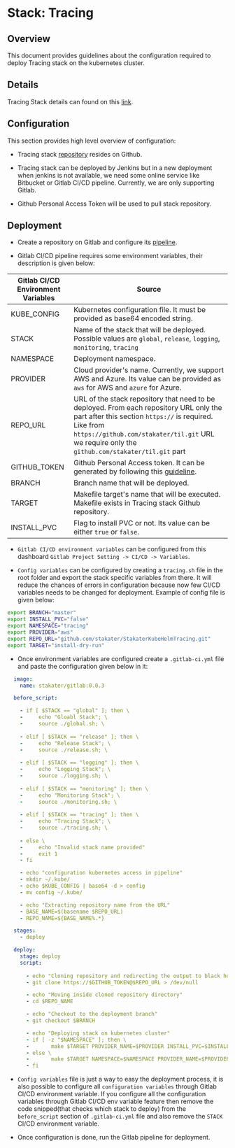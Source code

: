# Stack: Tracing

## Overview
This document provides guidelines about the configuration required to deploy Tracing stack on the kubernetes cluster.

## Details
Tracing Stack details can found on this [link](http://127.0.0.1:8080/content/tools/tracing/istio/developer-documentation.html).

## Configuration

This section provides high level overview of configuration: 

* Tracing stack [repository](https://github.com/stakater/StakaterKubeHelmTracing) resides on Github.

* Tracing stack can be deployed by Jenkins but in a new deployment when jenkins is not available, we need some online service like Bitbucket or Gitlab CI/CD pipeline. Currently, we are only supporting Gitlab.

* Github Personal Access Token will be used to pull stack repository.

## Deployment

* Create a repository on Gitlab and configure its [pipeline](/content/processes/bootstrapping/gitlab-pipeline-configuration.html).

* Gitlab CI/CD pipeline requires some environment variables, their description is given below:

| Gitlab CI/CD Environment Variables | Source |
|---|---|
| KUBE_CONFIG  | Kubernetes configuration file. It must be provided as base64 encoded string. |
| STACK  | Name of the stack that will be deployed. Possible values are `global`, `release`, `logging`, `monitoring`, `tracing` |  Gitlab CI/CD Environment Variable |
| NAMESPACE  | Deployment namespace. |
| PROVIDER  | Cloud provider's name. Currently, we support AWS and Azure. Its value can be provided as `aws` for AWS and `azure` for Azure. |
| REPO_URL  | URL of the stack repository that need to be deployed. From each repository URL only the part after this section `https://` is required. Like from `https://github.com/stakater/til.git` URL we require only the `github.com/stakater/til.git` part |
| GITHUB_TOKEN  | Github Personal Access token. It can be generated by following this [guideline](https://github.com/stakater/til/blob/master/gitlab/gitlab-integration-with-github.md). |
| BRANCH  | Branch name that will be deployed. |
| TARGET  | Makefile target's name that will be executed. Makefile exists in Tracing stack Github repository. |
| INSTALL_PVC  | Flag to install PVC or not. Its value can be either `true` or `false`. |

* `Gitlab CI/CD environment variables` can be configured from this dashboard `Gitlab Project Setting -> CI/CD -> Variables`.

* `Config variables` can be configured by creating a `tracing.sh` file in the root folder and export the stack specific variables from there. It will reduce the chances of errors in configuration because now few CI/CD variables needs to be changed for deployment. Example of config file is given below:
```bash
export BRANCH="master"
export INSTALL_PVC="false"
export NAMESPACE="tracing"
export PROVIDER="aws"
export REPO_URL="github.com/stakater/StakaterKubeHelmTracing.git"
export TARGET="install-dry-run"
```


* Once environment variables are configured create a `.gitlab-ci.yml` file and paste the configuration given below in it:

```yaml
  image:
    name: stakater/gitlab:0.0.3

  before_script:

    - if [ $STACK == "global" ]; then \
    -     echo "Gloabl Stack"; \
    -     source ./global.sh; \
    
    - elif [ $STACK == "release" ]; then \ 
    -     echo "Release Stack"; \ 
    -     source ./release.sh; \
    
    - elif [ $STACK == "logging" ]; then \
    -     echo "Logging Stack"; \ 
    -     source ./logging.sh; \
    
    - elif [ $STACK == "monitoring" ]; then \
    -     echo "Monitoring Stack"; \ 
    -     source ./monitoring.sh; \
    
    - elif [ $STACK == "tracing" ]; then \
    -     echo "Tracing Stack"; \ 
    -     source ./tracing.sh; \
    
    - else \
    -     echo "Invalid stack name provided"
    -     exit 1 
    - fi

    - echo "configuration kubernetes access in pipeline"
    - mkdir ~/.kube/
    - echo $KUBE_CONFIG | base64 -d > config
    - mv config ~/.kube/

    - echo "Extracting repository name from the URL"
    - BASE_NAME=$(basename $REPO_URL)
    - REPO_NAME=${BASE_NAME%.*}

  stages:
    - deploy

  deploy:
    stage: deploy
    script:
      
      - echo "Cloning repository and redirecting the output to black hole because we don't want GITHUB_TOKEN to be visible on pipeline logs"
      - git clone https://$GITHUB_TOKEN@$REPO_URL > /dev/null

      - echo "Moving inside cloned repository directory"
      - cd $REPO_NAME

      - echo "Checkout to the deployment branch"
      - git checkout $BRANCH

      - echo "Deploying stack on kubernetes cluster"
      - if [ -z "$NAMESPACE" ]; then \
      -       make $TARGET PROVIDER_NAME=$PROVIDER INSTALL_PVC=$INSTALL_PVC; \
      - else \
      -       make $TARGET NAMESPACE=$NAMESPACE PROVIDER_NAME=$PROVIDER INSTALL_PVC=$INSTALL_PVC; \      
      - fi
```

* `Config variables` file is just a way to easy the deployment process, it is also possible to configure all `configuration variables` through Gitlab CI/CD environment variable. If you configure all the configuration variables through Gitlab CI/CD env variable feature then remove the code snipped(that checks which stack to deploy) from the `before_script` section of `.gitlab-ci.yml` file and also remove the `STACK` CI/CD environment variable.

* Once configuration is done, run the Gitlab pipeline for deployment.


